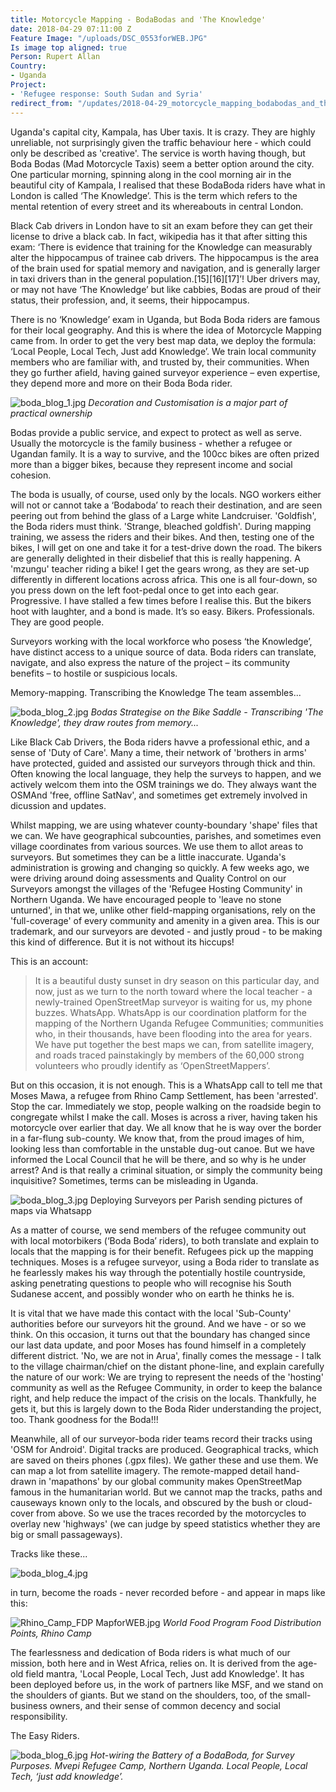 ```yaml
---
title: Motorcycle Mapping - BodaBodas and 'The Knowledge'
date: 2018-04-29 07:11:00 Z
Feature Image: "/uploads/DSC_0553forWEB.JPG"
Is image top aligned: true
Person: Rupert Allan
Country:
- Uganda
Project:
- 'Refugee response: South Sudan and Syria'
redirect_from: "/updates/2018-04-29_motorcycle_mapping_bodabodas_and_the_knowledge"
---
```


Uganda's capital city, Kampala, has Uber taxis. It is crazy. They are highly unreliable, not surprisingly given the traffic behaviour here - which could only be described as 'creative'. The service is worth having though, but Boda Bodas (Mad Motorcycle Taxis) seem a better option around the city. One particular morning, spinning along in the cool morning air in the beautiful city of Kampala, I realised that these BodaBoda riders have what in London is called ‘The Knowledge’. This is the term which refers to the mental retention of every street and its whereabouts in central London.

Black Cab drivers in London have to sit an exam before they can get their license to drive a black cab. In fact, wikipedia has it that after sitting this exam: ‘There is evidence that training for the Knowledge can measurably alter the hippocampus of trainee cab drivers. The hippocampus is the area of the brain used for spatial memory and navigation, and is generally larger in taxi drivers than in the general population.\[15\]\[16\]\[17\]’! Uber drivers may, or may not have ‘The Knowledge’ but like cabbies, Bodas are proud of their status, their profession, and, it seems, their hippocampus.

There is no ‘Knowledge’ exam in Uganda, but Boda Boda riders are famous for their local geography. And this is where the idea of Motorcycle Mapping came from. In order to get the very best map data, we deploy the formula: ‘Local People, Local Tech, Just add Knowledge’. We train local community members who are familiar with, and trusted by, their communities. When they go further afield, having gained surveyor experience – even expertise, they depend more and more on their Boda Boda rider.

![boda_blog_1.jpg](/uploads/boda_blog_1.jpg)
*Decoration and Customisation is a major part of practical ownership*

Bodas provide a public service, and expect to protect as well as serve. Usually the motorcycle is the family business - whether a refugee or Ugandan family. It is a way to survive, and the 100cc bikes are often prized more than a bigger bikes, because they represent income and social cohesion.

The boda is usually, of course, used only by the locals. NGO workers either will not or cannot take a ‘Bodaboda’ to reach their destination, and are seen peering out from behind the glass of a Large white Landcruiser. 'Goldfish', the Boda riders must think. 'Strange, bleached goldfish'. During mapping training, we assess the riders and their bikes. And then, testing one of the bikes, I will get on one and take it for a test-drive down the road. The bikers are generally delighted in their disbelief that this is really happening. A 'mzungu' teacher riding a bike! I get the gears wrong, as they are set-up differently in different locations across africa. This one is all four-down, so you press down on the left foot-pedal once to get into each gear. Progressive. I have stalled a few times before I realise this. But the bikers hoot with laughter, and a bond is made. It’s so easy. Bikers. Professionals. They are good people.

Surveyors working with the local workforce who posess ‘the Knowledge’, have distinct access to a unique source of data. Boda riders can translate, navigate, and also express the nature of the project – its community benefits – to hostile or suspicious locals.

Memory-mapping. Transcribing the Knowledge The team assembles...

![boda_blog_2.jpg](/uploads/boda_blog_2.jpg)
*Bodas Strategise on the Bike Saddle - Transcribing 'The Knowledge', they draw routes from memory...*

Like Black Cab Drivers, the Boda riders havve a professional ethic, and a sense of 'Duty of Care'. Many a time, their network of 'brothers in arms' have protected, guided and assisted our surveyors through thick and thin.  Often knowing the local language, they help the surveys to happen, and we actively welcom them into the OSM trainings we do. They always want the OSMAnd 'free, offline SatNav', and sometimes get extremely involved in dicussion and updates.

Whilst mapping, we are using whatever county-boundary 'shape' files that we can. We have geographical subcounties, parishes, and sometimes even village coordinates from various sources. We use them to allot areas to surveyors. But sometimes they can be a little inaccurate. Uganda's administration is growing and changing so quickly. A few weeks ago, we were driving around doing assessments and Quality Control on our Surveyors amongst the villages of the 'Refugee Hosting Community' in Northern Uganda. We have encouraged people to 'leave no stone unturned', in that we, unlike other field-mapping organisations, rely on the 'full-coverage' of every community and amenity in a given area. This is our trademark, and our surveyors are devoted - and justly proud - to be making this kind of difference. But it is not without its hiccups!

This is an account:

> It is a beautiful dusty sunset in dry season on this particular day, and now, just as we turn to the north toward where the local teacher - a newly-trained OpenStreetMap surveyor is waiting for us, my phone buzzes. WhatsApp. WhatsApp is our coordination platform for the mapping of the Northern Uganda Refugee Communities; communities who, in their thousands, have been flooding into the area for years. We have put together the best maps we can, from satellite imagery, and roads traced painstakingly by members of the 60,000 strong volunteers who proudly identify as ‘OpenStreetMappers’.

But on this occasion, it is not enough. This is a WhatsApp call to tell me that Moses Mawa, a refugee from Rhino Camp Settlement, has been 'arrested'. Stop the car. Immediately we stop, people walking on the roadside begin to congregate whilst I make the call. Moses is across a river, having taken his motorcycle over earlier that day. We all know that he is way over the border in a far-flung sub-county. We know that, from the proud images of him, looking less than comfortable in the unstable dug-out canoe. But we have informed the Local Council that he will be there, and so why is he under arrest? And is that really a criminal situation, or simply the community being inquisitive?  Sometimes, terms can be misleading in Uganda.

![boda_blog_3.jpg](/uploads/boda_blog_3.jpg)
Deploying Surveyors per Parish sending pictures of maps via Whatsapp

As a matter of course, we send members of the refugee community out with local motorbikers (‘Boda Boda’ riders), to both translate and explain to locals that the mapping is for their benefit. Refugees pick up the mapping techniques. Moses is a refugee surveyor, using a Boda rider to translate as he fearlessly makes his way through the potentially hostile countryside, asking penetrating questions to people who will recognise his South Sudanese accent, and possibly wonder who on earth he thinks he is.

It is vital that we have made this contact with the local 'Sub-County' authorities before our surveyors hit the ground. And we have - or so we think. On this occasion, it turns out that the boundary has changed since our last data update, and poor Moses has found himself in a completely different district. 'No, we are not in Arua', finally comes the message - I talk to the village chairman/chief on the distant phone-line, and explain carefully the nature of our work: We are trying to represent the needs of the 'hosting' community as well as the Refugee Community, in order to keep the balance right, and help reduce the impact of the crisis on the locals. Thankfully, he gets it, but this is largely down to the Boda Rider understanding the project, too. Thank goodness for the Boda!!!

Meanwhile, all of our surveyor-boda rider teams record their tracks using 'OSM for Android'. Digital tracks are produced. Geographical tracks, which are saved on theirs phones (.gpx files). We gather these and use them. We can map a lot from satellite imagery. The remote-mapped detail hand-drawn in 'mapathons' by our global community makes OpenStreetMap famous in the humanitarian world. But we cannot map the tracks, paths and causeways known only to the locals, and obscured by the bush or cloud-cover from above. So we use the traces recorded by the motorcycles to overlay new 'highways' (we can judge by speed statistics whether they are big or small passageways).

Tracks like these...

![boda_blog_4.jpg](/uploads/boda_blog_4.jpg)

in turn, become the roads - never recorded before - and appear in maps like this:

![Rhino_Camp_FDP MapforWEB.jpg](/uploads/Rhino_Camp_FDP%20MapforWEB.jpg)
*World Food Program Food Distribution Points, Rhino Camp*

The fearlessness and dedication of Boda riders is what much of our mission, both here and in West Africa, relies on. It is derived from the age-old field mantra, 'Local People, Local Tech, Just add Knowledge'. It has been deployed before us, in the work of partners like MSF, and we stand on the shoulders of giants. But we stand on the shoulders, too, of the small-business owners, and their sense of common decency and social responsibility.

The Easy Riders.

![boda_blog_6.jpg](/uploads/boda_blog_6.jpg)
*Hot-wiring the Battery of a BodaBoda, for Survey Purposes. Mvepi Refugee Camp, Northern Uganda. Local People, Local Tech, ‘just add knowledge’.*
